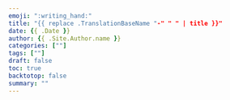 ```yaml
---
emoji: ":writing_hand:"
title: "{{ replace .TranslationBaseName "-" " " | title }}"
date: {{ .Date }}
author: {{ .Site.Author.name }}
categories: [""]
tags: [""]
draft: false
toc: true
backtotop: false
summary: ""
---
```

